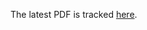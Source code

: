 The latest PDF is tracked [here](https://github.com/sergeyk/ddrccnn_writeup/blob/master/paper.pdf?raw=true).
